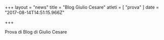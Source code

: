 +++
layout = "news"
title = "Blog Giulio Cesare"
atleti = [ "prova" ]
date = "2017-08-14T14:51:15.966Z"

+++

Prova di Blog di Giulio Cesare

